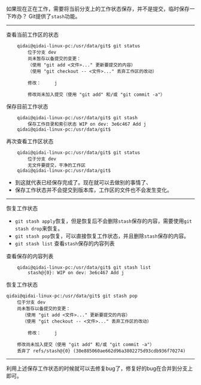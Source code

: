 如果现在正在工作，需要将当前分支上的工作状态保存，并不是提交，临时保存一下咋办？
Git提供了`stash`功能。
***
查看当前工作区的状态
```
    qidai@qidai-linux-pc:/usr/data/git$ git status
        位于分支 dev
        尚未暂存以备提交的变更：
        （使用 "git add <文件>..." 更新要提交的内容）
        （使用 "git checkout -- <文件>..." 丢弃工作区的改动）

        修改：     j

        修改尚未加入提交（使用 "git add" 和/或 "git commit -a"）

```
保存目前工作状态
```
    qidai@qidai-linux-pc:/usr/data/git$ git stash
        保存工作目录和索引状态 WIP on dev: 3e6c467 Add j
    qidai@qidai-linux-pc:/usr/data/git$
```

再次查看工作区状态
```
    qidai@qidai-linux-pc:/usr/data/git$ git status
        位于分支 dev
        无文件要提交，干净的工作区
    qidai@qidai-linux-pc:/usr/data/git$
```
- 到这就代表已经保存完成了。现在就可以去做别的事情了、
- 保存工作状态并不会提交到版本库，工作区的文件也不会发生变化。
***
恢复工作状态
- `git stash apply`恢复，但是恢复后不会删除`stash`保存的内容，需要使用`git stash drop`来恢复。
-  `git stash pop`恢复，可以直接恢复工作状态，并且删除`stash`保存的内容。
-   `git stash list` 查看`stash`保存的内容列表

查看保存的内容列表
```
    qidai@qidai-linux-pc:/usr/data/git$ git stash list
        stash@{0}: WIP on dev: 3e6c467 Add j
```

恢复工作状态
```
qidai@qidai-linux-pc:/usr/data/git$ git stash pop
    位于分支 dev
    尚未暂存以备提交的变更：
      （使用 "git add <文件>..." 更新要提交的内容）
      （使用 "git checkout -- <文件>..." 丢弃工作区的改动）

    	修改：     j

    修改尚未加入提交（使用 "git add" 和/或 "git commit -a"）
    丢弃了 refs/stash@{0} (30e885060ae662d96a3802275d93cdb936f70274)

```
***
利用上述保存工作状态的时候就可以去修复bug了，修复好的bug在合并到分支上即可。
